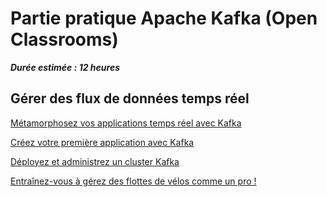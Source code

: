 # Partie pratique Apache Kafka (Open Classrooms)

***Durée estimée : 12 heures***

## Gérer des flux de données temps réel 

[Métamorphosez vos applications temps réel avec Kafka](https://openclassrooms.com/en/courses/4451251-gerez-des-flux-de-donnees-temps-reel/4451521-metamorphosez-vos-applications-temps-reel-avec-kafka)

[Créez votre première application avec Kafka](https://openclassrooms.com/en/courses/4451251-gerez-des-flux-de-donnees-temps-reel/4451526-creez-votre-premiere-application-avec-kafka)

[Déployez et administrez un cluster Kafka](https://openclassrooms.com/en/courses/4451251-gerez-des-flux-de-donnees-temps-reel/4451531-deployez-et-administrez-un-cluster-kafka)

[Entraînez-vous à gérez des flottes de vélos comme un pro !](https://openclassrooms.com/en/courses/4451251-gerez-des-flux-de-donnees-temps-reel/6786906-entrainez-vous-a-gerez-des-flottes-de-velos-comme-un-pro)